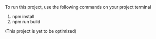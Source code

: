 To run this project, use the following commands on your project terminal

1. npm install
2. npm run build


(This project is yet to be optimized)

